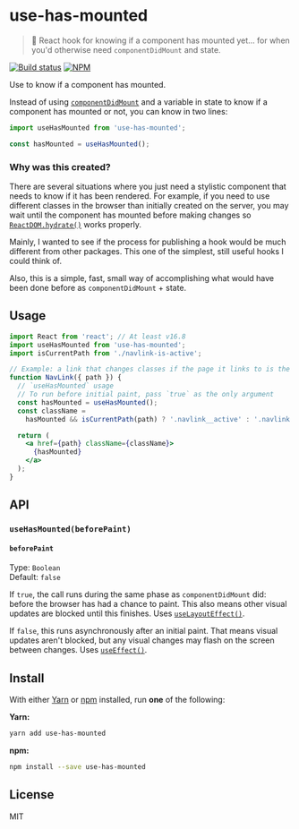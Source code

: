 # use-has-mounted

> 🌠 React hook for knowing if a component has mounted yet… for when you'd
> otherwise need `componentDidMount` and state.

[![Build status](https://travis-ci.com/blakek/use-has-mounted.svg?branch=master)](https://travis-ci.com/blakek/use-has-mounted)
[![NPM](https://img.shields.io/npm/v/use-has-mounted.svg)](https://www.npmjs.com/package/use-has-mounted)

Use to know if a component has mounted.

Instead of using [`componentDidMount`](https://reactjs.org/docs/react-component.html#componentdidmount) and a variable in state to know if a
component has mounted or not, you can know in two lines:

```js
import useHasMounted from 'use-has-mounted';

const hasMounted = useHasMounted();
```

### Why was this created?

There are several situations where you just need a stylistic component that
needs to know if it has been rendered. For example, if you need to use different
classes in the browser than initially created on the server, you may wait until
the component has mounted before making changes so
[`ReactDOM.hydrate()`](https://reactjs.org/docs/react-dom.html#hydrate) works
properly.

Mainly, I wanted to see if the process for publishing a hook would be much
different from other packages. This one of the simplest, still useful hooks I
could think of.

Also, this is a simple, fast, small way of accomplishing what would have been
done before as `componentDidMount` + state.

## Usage

```jsx
import React from 'react'; // At least v16.8
import useHasMounted from 'use-has-mounted';
import isCurrentPath from './navlink-is-active';

// Example: a link that changes classes if the page it links to is the current page
function NavLink({ path }) {
  // `useHasMounted` usage
  // To run before initial paint, pass `true` as the only argument
  const hasMounted = useHasMounted();
  const className =
    hasMounted && isCurrentPath(path) ? '.navlink__active' : '.navlink';

  return (
    <a href={path} className={className}>
      {hasMounted}
    </a>
  );
}
```

## API

### `useHasMounted(beforePaint)`

#### `beforePaint`

Type: `Boolean`<br />
Default: `false`

If `true`, the call runs during the same phase as `componentDidMount` did:
before the browser has had a chance to paint. This also means other visual
updates are blocked until this finishes. Uses
[`useLayoutEffect()`](https://reactjs.org/docs/hooks-reference.html#uselayouteffect).

If `false`, this runs asynchronously after an initial paint. That means visual
updates aren't blocked, but any visual changes may flash on the screen between
changes. Uses
[`useEffect()`](https://reactjs.org/docs/hooks-reference.html#useeffect).

## Install

With either [Yarn](https://yarnpkg.com/) or [npm](https://npmjs.org/) installed,
run **one** of the following:

**Yarn:**

```bash
yarn add use-has-mounted
```

**npm:**

```bash
npm install --save use-has-mounted
```

## License

MIT
